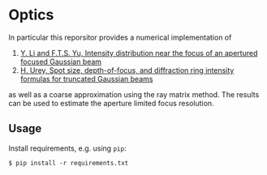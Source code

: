 # Optics

In particular this reporsitor provides a numerical implementation of

1. [Y. Li and F.T.S. Yu, Intensity distribution near the focus of an apertured focused Gaussian beam][1]
2. [H. Urey, Spot size, depth-of-focus, and diffraction ring intensity formulas for truncated Gaussian beams][2]

as well as a coarse approximation using the ray matrix method. The results can
be used to estimate the aperture limited focus resolution.

[1]: https://www.sciencedirect.com/science/article/abs/pii/0030401889901971
[2]: https://www.osapublishing.org/ao/abstract.cfm?uri=ao-43-3-620

## Usage

Install requirements, e.g. using `pip`:

```shell
$ pip install -r requirements.txt
```
